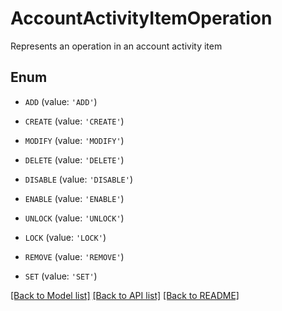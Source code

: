 # AccountActivityItemOperation

Represents an operation in an account activity item

## Enum

* `ADD` (value: `'ADD'`)

* `CREATE` (value: `'CREATE'`)

* `MODIFY` (value: `'MODIFY'`)

* `DELETE` (value: `'DELETE'`)

* `DISABLE` (value: `'DISABLE'`)

* `ENABLE` (value: `'ENABLE'`)

* `UNLOCK` (value: `'UNLOCK'`)

* `LOCK` (value: `'LOCK'`)

* `REMOVE` (value: `'REMOVE'`)

* `SET` (value: `'SET'`)

[[Back to Model list]](../README.md#documentation-for-models) [[Back to API list]](../README.md#documentation-for-api-endpoints) [[Back to README]](../README.md)


